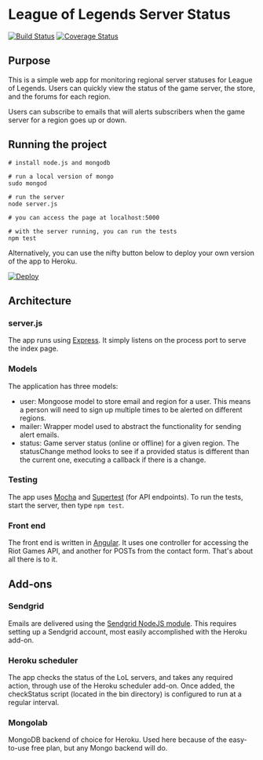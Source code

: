 # League of Legends Server Status


[![Build Status](https://travis-ci.org/jsachs/lol_status.svg?branch=master)](https://travis-ci.org/jsachs/lol_status)
[![Coverage Status](https://coveralls.io/repos/jsachs/lol_status/badge.png)](https://coveralls.io/r/jsachs/lol_status)



## Purpose
This is a simple web app for monitoring regional server statuses for League of Legends. Users can quickly view the status of the game server, the store, and the forums for each region.

Users can subscribe to emails that will alerts subscribers when the game server for a region goes up or down.

## Running the project
```
# install node.js and mongodb

# run a local version of mongo
sudo mongod

# run the server
node server.js

# you can access the page at localhost:5000

# with the server running, you can run the tests
npm test
```

Alternatively, you can use the nifty button below to deploy your own version of the app to Heroku.

[![Deploy](https://www.herokucdn.com/deploy/button.png)](https://heroku.com/deploy)

## Architecture

### server.js
The app runs using [Express](http://expressjs.com/). It simply listens on the process port to serve the index page.

### Models
The application has three models:
- user: Mongoose model to store email and region for a user. This means a person will need to sign up multiple times to be alerted on different regions.
- mailer: Wrapper model used to abstract the functionality for sending alert emails.
- status: Game server status (online or offline) for a given region. The statusChange method looks to see if a provided status is different than the current one, executing a callback if there is a change.

### Testing
The app uses [Mocha](http://mochajs.org/) and [Supertest](https://github.com/tj/supertest) (for API endpoints). To run the tests, start the server, then type `npm test`.

### Front end
The front end is written in [Angular](https://angularjs.org/). It uses one controller for accessing the Riot Games API, and another for POSTs from the contact form. That's about all there is to it.

## Add-ons
### Sendgrid
Emails are delivered using the [Sendgrid NodeJS module](https://github.com/sendgrid/sendgrid-nodejs). This requires setting up a Sendgrid account, most easily accomplished with the Heroku add-on.
### Heroku scheduler
The app checks the status of the LoL servers, and takes any required action, through use of the Heroku scheduler add-on. Once added, the checkStatus script (located in the bin directory) is configured to run at a regular interval.
### Mongolab
MongoDB backend of choice for Heroku. Used here because of the easy-to-use free plan, but any Mongo backend will do.
